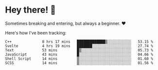 # Hey there! 👋
Sometimes breaking and entering, but always a beginner. ❤️

Here's how I've been tracking:
<!--START_SECTION:waka-->

```text
C++              8 hrs 17 mins   █████████████▒░░░░░░░░░░░   53.15 %
Svelte           4 hrs 19 mins   ███████░░░░░░░░░░░░░░░░░░   27.74 %
Text             53 mins         █▒░░░░░░░░░░░░░░░░░░░░░░░   05.73 %
JavaScript       43 mins         █░░░░░░░░░░░░░░░░░░░░░░░░   04.66 %
Shell Script     14 mins         ▒░░░░░░░░░░░░░░░░░░░░░░░░   01.60 %
SCSS             14 mins         ▒░░░░░░░░░░░░░░░░░░░░░░░░   01.56 %
```

<!--END_SECTION:waka-->
